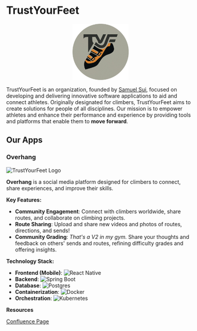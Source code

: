 # TrustYourFeet

<p align="center">
  <img src="https://github.com/trustyourfeetcom/trustyourfeet-design-assets/blob/main/logos/logo_circle.png?raw=true" alt="TrustYourFeet Logo" width="150">
</p>

TrustYourFeet is an organization, founded by [Samuel Sui](https://github.com/SamJSui), focused on developing and delivering innovative software applications to aid and connect athletes. Originally designated for climbers, TrustYourFeet aims to create solutions for people of all disciplines. Our mission is to empower athletes and enhance their performance and experience by providing tools and platforms that enable them to **move forward**.

## Our Apps

### Overhang

<p align="left">
  <img src="https://github.com/trustyourfeetcom/overhang-design-assets/blob/main/logos/logo.png?raw=true" alt="TrustYourFeet Logo" width="150">
</p>

**Overhang** is a social media platform designed for climbers to connect, share experiences, and improve their skills.

**Key Features:**

- **Community Engagement**: Connect with climbers worldwide, share routes, and collaborate on climbing projects.
- **Route Sharing**: Upload and share new videos and photos of routes, directions, and sends!
- **Community Grading**: *That's a V2 in my gym.* Share your thoughts and feedback on others' sends and routes, refining difficulty grades and offering insights.

**Technology Stack:**

- **Frontend (Mobile)**: ![React Native](https://img.shields.io/badge/react_native-%2320232a.svg?style=for-the-badge&logo=react&logoColor=%2361DAFB)
- **Backend**: ![Spring Boot](https://img.shields.io/badge/spring_boot-%236DB33F.svg?style=for-the-badge&logo=spring&logoColor=white)
- **Database**: ![Postgres](https://img.shields.io/badge/postgres-%23316192.svg?style=for-the-badge&logo=postgresql&logoColor=white)
- **Containerization**: ![Docker](https://img.shields.io/badge/docker-%230db7ed.svg?style=for-the-badge&logo=docker&logoColor=white)
- **Orchestration**: ![Kubernetes](https://img.shields.io/badge/kubernetes-%23326ce5.svg?style=for-the-badge&logo=kubernetes&logoColor=white)

**Resources**

[Confluence Page](https://overhang.atlassian.net/wiki/x/3oAL)
